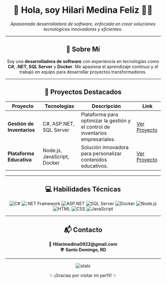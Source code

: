 <!-- Portafolio Profesional en GitHub -->
<h1 align="center">🌸 Hola, soy Hilari Medina Feliz 👩‍💻</h1>
<p align="center">
  <em>Apasionada desarrolladora de software, enfocada en crear soluciones tecnológicas innovadoras y eficientes.</em>
</p>

---

<h2 align="center">🌟 Sobre Mí</h2>
<p align="center">
  Soy una <strong>desarrolladora de software</strong> con experiencia en tecnologías como <strong>C#, .NET, SQL Server</strong> y <strong>Docker</strong>. Me apasiona el aprendizaje continuo y el trabajo en equipo para desarrollar proyectos transformadores.  
</p>

---

<h2 align="center">💼 Proyectos Destacados</h2>
<div align="center">
  <table>
    <thead>
      <tr>
        <th>Proyecto</th>
        <th>Tecnologías</th>
        <th>Descripción</th>
        <th>Link</th>
      </tr>
    </thead>
    <tbody>
      <tr>
        <td><strong>Gestión de Inventarios</strong></td>
        <td>C#, ASP.NET, SQL Server</td>
        <td>Plataforma para optimizar la gestión y el control de inventarios empresariales.</td>
        <td><a href="https://github.com/tu-repo-inventario" target="_blank">Ver Proyecto</a></td>
      </tr>
      <tr>
        <td><strong>Plataforma Educativa</strong></td>
        <td>Node.js, JavaScript, Docker</td>
        <td>Solución innovadora para personalizar contenidos educativos.</td>
        <td><a href="https://github.com/tu-repo-educacion" target="_blank">Ver Proyecto</a></td>
      </tr>
    </tbody>
  </table>
</div>

---

<h2 align="center">💻 Habilidades Técnicas</h2>
<div align="center">
  <p>
    <img src="https://img.shields.io/badge/-C%23-239120?logo=csharp&logoColor=white&style=for-the-badge" alt="C#" />
    <img src="https://img.shields.io/badge/-.NET_Framework-512BD4?logo=dotnet&logoColor=white&style=for-the-badge" alt=".NET Framework" />
    <img src="https://img.shields.io/badge/-ASP.NET-512BD4?logo=dotnet&logoColor=white&style=for-the-badge" alt="ASP.NET" />
    <img src="https://img.shields.io/badge/-SQL_Server-CC2927?logo=microsoftsqlserver&logoColor=white&style=for-the-badge" alt="SQL Server" />
    <img src="https://img.shields.io/badge/-Docker-2496ED?logo=docker&logoColor=white&style=for-the-badge" alt="Docker" />
    <img src="https://img.shields.io/badge/-Node.js-339933?logo=nodedotjs&logoColor=white&style=for-the-badge" alt="Node.js" />
    <img src="https://img.shields.io/badge/-HTML-E34F26?logo=html5&logoColor=white&style=for-the-badge" alt="HTML" />
    <img src="https://img.shields.io/badge/-CSS-1572B6?logo=css3&logoColor=white&style=for-the-badge" alt="CSS" />
    <img src="https://img.shields.io/badge/-JavaScript-F7DF1E?logo=javascript&logoColor=black&style=for-the-badge" alt="JavaScript" />
  </p>
</div>

---

<h2 align="center">📬 Contacto</h2>
<p align="center">
  📧 <strong>Hilarimedina0922@gmail.com</strong><br>
  🌍 <strong>Santo Domingo, RD</strong><br>
</p>

---

<p align="center">
  <img src="https://github-readme-stats.vercel.app/api?username=HilariMF&show_icons=true&theme=tokyonight" alt="stats"/>
</p>

<p align="center">✨ ¡Gracias por visitar mi perfil! ✨</p>

